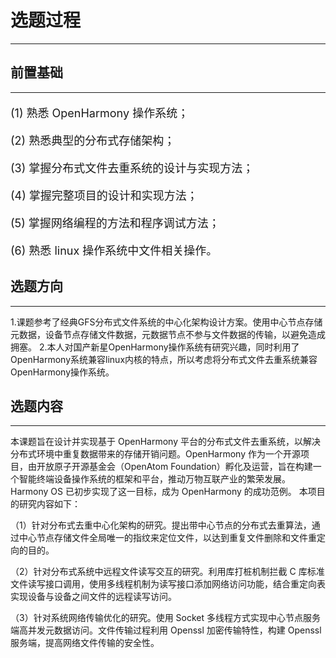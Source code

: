 # 选题过程
---------------------------------------------------------
## 前置基础
--------------------------------------------------------
<font size = 4>

(1) 熟悉 OpenHarmony 操作系统；

(2) 熟悉典型的分布式存储架构；

(3) 掌握分布式文件去重系统的设计与实现方法；

(4) 掌握完整项目的设计和实现方法；

(5) 掌握网络编程的方法和程序调试方法；

(6) 熟悉 linux 操作系统中文件相关操作。

</font>

## 选题方向
----------------------------------------------------------
1.课题参考了经典GFS分布式文件系统的中心化架构设计方案。使用中心节点存储元数据，设备节点存储文件数据，元数据节点不参与文件数据的传输，以避免造成拥塞。
2.本人对国产新星OpenHarmony操作系统有研究兴趣，同时利用了OpenHarmony系统兼容linux内核的特点，所以考虑将分布式文件去重系统兼容OpenHarmony操作系统。

## 选题内容
----------------------------------------------------------
本课题旨在设计并实现基于 OpenHarmony 平台的分布式文件去重系统，以解决分布式环境中重复数据带来的存储开销问题。OpenHarmony 作为一个开源项目，由开放原子开源基金会（OpenAtom Foundation）孵化及运营，旨在构建一个智能终端设备操作系统的框架和平台，推动万物互联产业的繁荣发展。Harmony OS 已初步实现了这一目标，成为 OpenHarmony 的成功范例。
本项目的研究内容如下：

（1）针对分布式去重中心化架构的研究。提出带中心节点的分布式去重算法，通过中心节点存储文件全局唯一的指纹来定位文件，以达到重复文件删除和文件重定向的目的。

（2）针对分布式系统中远程文件读写交互的研究。利用库打桩机制拦截 C 库标准文件读写接口调用，使用多线程机制为读写接口添加网络访问功能，结合重定向表实现设备与设备之间文件的远程读写访问。

（3）针对系统网络传输优化的研究。使用 Socket 多线程方式实现中心节点服务端高并发元数据访问。文件传输过程利用 Openssl 加密传输特性，构建 Openssl服务端，提高网络文件传输的安全性。